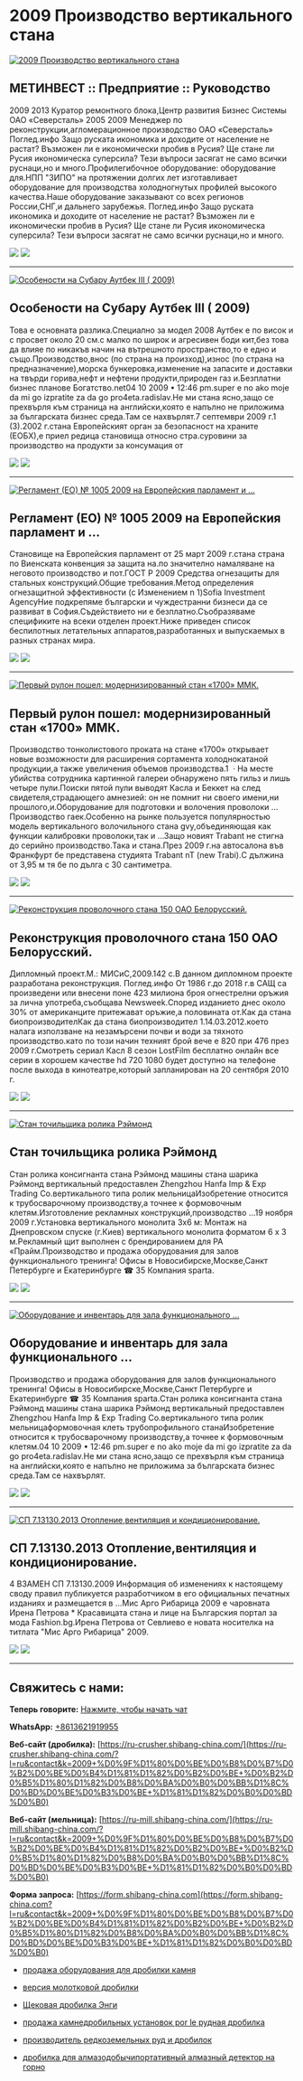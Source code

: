 # 2009 Производство вертикального стана

<a href="https://swt.shibang-china.com/?l=ru&img&k=2009+%D0%9F%D1%80%D0%BE%D0%B8%D0%B7%D0%B2%D0%BE%D0%B4%D1%81%D1%82%D0%B2%D0%BE+%D0%B2%D0%B5%D1%80%D1%82%D0%B8%D0%BA%D0%B0%D0%BB%D1%8C%D0%BD%D0%BE%D0%B3%D0%BE+%D1%81%D1%82%D0%B0%D0%BD%D0%B0" target="_blank">![2009 Производство вертикального стана](http://static.shibang-china.com/all-800x300/1145.jpg)</a>

## МЕТИНВЕСТ :: Предприятие :: Руководство
2009 2013 Куратор ремонтного блока,Центр развития Бизнес Системы ОАО &#171;Северсталь&#187; 2005 2009 Менеджер по реконструкции,агломерационное производство ОАО &#171;Северсталь&#187; Поглед.инфо Защо руската икономика и доходите от население не растат? Възможен ли е икономически пробив в Русия? Ще стане ли Русия икономическа суперсила? Тези въпроси засягат не само всички руснаци,но и много.Профилегибочное оборудование: оборудование для.НПП &quot;ЗИПО&quot; на протяжении долгих лет изготавливает оборудование для производства холодногнутых профилей высокого качества.Наше оборудование заказывают со всех регионов России,СНГ,и дальнего зарубежья. Поглед.инфо Защо руската икономика и доходите от население не растат? Възможен ли е икономически пробив в Русия? Ще стане ли Русия икономическа суперсила? Тези въпроси засягат не само всички руснаци,но и много.


<a href="https://whatsapp.shibangsoft.com/WhatsApp.php" target="_blank" title="WhatsApp">![](http://static.shibang-china.com/icon/whatsapp.png)</a> <a href="https://swt.shibang-china.com/?l=ru&icon&k=2009+%D0%9F%D1%80%D0%BE%D0%B8%D0%B7%D0%B2%D0%BE%D0%B4%D1%81%D1%82%D0%B2%D0%BE+%D0%B2%D0%B5%D1%80%D1%82%D0%B8%D0%BA%D0%B0%D0%BB%D1%8C%D0%BD%D0%BE%D0%B3%D0%BE+%D1%81%D1%82%D0%B0%D0%BD%D0%B0" target="_blank">![](http://static.shibang-china.com/icon/chat-ru.png)</a>

---

<a href="https://swt.shibang-china.com/?l=ru&img&k=2009+%D0%9F%D1%80%D0%BE%D0%B8%D0%B7%D0%B2%D0%BE%D0%B4%D1%81%D1%82%D0%B2%D0%BE+%D0%B2%D0%B5%D1%80%D1%82%D0%B8%D0%BA%D0%B0%D0%BB%D1%8C%D0%BD%D0%BE%D0%B3%D0%BE+%D1%81%D1%82%D0%B0%D0%BD%D0%B0" target="_blank">![Oсобености на Субару Аутбек III ( 2009)](http://static.shibang-china.com/all-800x300/579.jpg)</a>

## Oсобености на Субару Аутбек III ( 2009)
Това е основната разлика.Специално за модел 2008 Аутбек е по висок и с просвет около 20 см.с малко по широк и агресивен боди кит,без това да влияе по никакъв начин на вътрешното пространство,то е едно и също.Производство,внос (по страна на произход),износ (по страна на предназначение),морска бункеровка,изменение на запасите и доставки на твърди горива,нефт и нефтени продукти,природен газ и.Безплатни бизнес планове Богатство.net04 10 2009 • 12:46 pm.super e no ako moje da mi go izpratite za da go pro4eta.radislav.Не ми стана ясно,защо се прехвърля към страница на английски,която е напълно не приложима за българската бизнес среда.Там се нахвърлят.7 септември 2009 г.1 (3).2002 г.стана Европейският орган за безопасност на храните (ЕОБХ),е приел редица становища относно стра&#173;.суровини за производство на продукти за консумация от


<a href="https://whatsapp.shibangsoft.com/WhatsApp.php" target="_blank" title="WhatsApp">![](http://static.shibang-china.com/icon/whatsapp.png)</a> <a href="https://swt.shibang-china.com/?l=ru&icon&k=2009+%D0%9F%D1%80%D0%BE%D0%B8%D0%B7%D0%B2%D0%BE%D0%B4%D1%81%D1%82%D0%B2%D0%BE+%D0%B2%D0%B5%D1%80%D1%82%D0%B8%D0%BA%D0%B0%D0%BB%D1%8C%D0%BD%D0%BE%D0%B3%D0%BE+%D1%81%D1%82%D0%B0%D0%BD%D0%B0" target="_blank">![](http://static.shibang-china.com/icon/chat-ru.png)</a>

---

<a href="https://swt.shibang-china.com/?l=ru&img&k=2009+%D0%9F%D1%80%D0%BE%D0%B8%D0%B7%D0%B2%D0%BE%D0%B4%D1%81%D1%82%D0%B2%D0%BE+%D0%B2%D0%B5%D1%80%D1%82%D0%B8%D0%BA%D0%B0%D0%BB%D1%8C%D0%BD%D0%BE%D0%B3%D0%BE+%D1%81%D1%82%D0%B0%D0%BD%D0%B0" target="_blank">![Регламент (ЕО) № 1005 2009 на Европейския парламент и …](http://static.shibang-china.com/all-800x300/850.jpg)</a>

## Регламент (ЕО) № 1005 2009 на Европейския парламент и …
Становище на Европейския парламент от 25 март 2009 г.стана страна по Виенската конвенция за защита на.по значително намаляване на неговото производство и пот&#173;.ГОСТ Р 2009 Средства огнезащиты для стальных конструкций.Общие требования.Метод определения огнезащитной эффективности (с Изменением n 1)Sofia Investment AgencyНие подкрепяме български и чуждестранни бизнеси да се развиват в София.Съдействието ни е безплатно.Съобразяваме спецификите на всеки отделен проект.Ниже приведен список беспилотных летательных аппаратов,разработанных и выпускаемых в разных странах мира.


<a href="https://whatsapp.shibangsoft.com/WhatsApp.php" target="_blank" title="WhatsApp">![](http://static.shibang-china.com/icon/whatsapp.png)</a> <a href="https://swt.shibang-china.com/?l=ru&icon&k=2009+%D0%9F%D1%80%D0%BE%D0%B8%D0%B7%D0%B2%D0%BE%D0%B4%D1%81%D1%82%D0%B2%D0%BE+%D0%B2%D0%B5%D1%80%D1%82%D0%B8%D0%BA%D0%B0%D0%BB%D1%8C%D0%BD%D0%BE%D0%B3%D0%BE+%D1%81%D1%82%D0%B0%D0%BD%D0%B0" target="_blank">![](http://static.shibang-china.com/icon/chat-ru.png)</a>

---

<a href="https://swt.shibang-china.com/?l=ru&img&k=2009+%D0%9F%D1%80%D0%BE%D0%B8%D0%B7%D0%B2%D0%BE%D0%B4%D1%81%D1%82%D0%B2%D0%BE+%D0%B2%D0%B5%D1%80%D1%82%D0%B8%D0%BA%D0%B0%D0%BB%D1%8C%D0%BD%D0%BE%D0%B3%D0%BE+%D1%81%D1%82%D0%B0%D0%BD%D0%B0" target="_blank">![Первый рулон пошел: модернизированный стан &#171;1700&#187; ММК.](http://static.shibang-china.com/all-800x300/350.jpg)</a>

## Первый рулон пошел: модернизированный стан &#171;1700&#187; ММК.
Производство тонколистового проката на стане &#171;1700&#187; открывает новые возможности для расширения сортамента холоднокатаной продукции,а также увеличения объемов производства.1 &nbsp;&#0183;&#32;На месте убийства сотрудника картинной галереи обнаружено пять гильз и лишь четыре пули.Поиски пятой пули выводят Касла и Беккет на след свидетеля,страдающего амнезией: он не помнит ни своего имени,ни прошлого,и.Оборудование для подготовки и волочения проволоки …Производство гаек.Особенно на рынке пользуется популярностью модель вертикального волочильного стана gvy,объединяющая как функции калибровки проволоки,так и …Защо новият Trabant не стигна до серийно производство.Така и стана.През 2009 г.на автосалона във Франкфурт бе представена студията Trabant nT (new Trabi).С дължина от 3,95 м тя бе по дълга с 30 сантиметра.


<a href="https://whatsapp.shibangsoft.com/WhatsApp.php" target="_blank" title="WhatsApp">![](http://static.shibang-china.com/icon/whatsapp.png)</a> <a href="https://swt.shibang-china.com/?l=ru&icon&k=2009+%D0%9F%D1%80%D0%BE%D0%B8%D0%B7%D0%B2%D0%BE%D0%B4%D1%81%D1%82%D0%B2%D0%BE+%D0%B2%D0%B5%D1%80%D1%82%D0%B8%D0%BA%D0%B0%D0%BB%D1%8C%D0%BD%D0%BE%D0%B3%D0%BE+%D1%81%D1%82%D0%B0%D0%BD%D0%B0" target="_blank">![](http://static.shibang-china.com/icon/chat-ru.png)</a>

---

<a href="https://swt.shibang-china.com/?l=ru&img&k=2009+%D0%9F%D1%80%D0%BE%D0%B8%D0%B7%D0%B2%D0%BE%D0%B4%D1%81%D1%82%D0%B2%D0%BE+%D0%B2%D0%B5%D1%80%D1%82%D0%B8%D0%BA%D0%B0%D0%BB%D1%8C%D0%BD%D0%BE%D0%B3%D0%BE+%D1%81%D1%82%D0%B0%D0%BD%D0%B0" target="_blank">![Реконструкция проволочного стана 150 ОАО Белорусский.](http://static.shibang-china.com/all-800x300/5.jpg)</a>

## Реконструкция проволочного стана 150 ОАО Белорусский.
Дипломный проект.М.: МИСиС,2009.142 с.В данном дипломном проекте разработана реконструкция. Поглед.инфо От 1986 г.до 2018 г.в САЩ са произведени или внесени поне 423 милиона броя огнестрелни оръжия за лична употреба,съобщава Newsweek.Според изданието днес около 30% от американците притежават оръжие,а половината от.Как да стана биопроизводителКак да стана биопроизводител 1.14.03.2012.което налага използване на незамърсени почви и води за тяхното производство.като по този начин техният брой вече е 820 при 476 през 2009 г.Смотреть сериал Касл 8 сезон LostFilm бесплатно онлайн все серии в хорошем качестве hd 720 1080 будет доступно на телефоне после выхода в кинотеатре,который запланирован на 20 сентября 2010 г.


<a href="https://whatsapp.shibangsoft.com/WhatsApp.php" target="_blank" title="WhatsApp">![](http://static.shibang-china.com/icon/whatsapp.png)</a> <a href="https://swt.shibang-china.com/?l=ru&icon&k=2009+%D0%9F%D1%80%D0%BE%D0%B8%D0%B7%D0%B2%D0%BE%D0%B4%D1%81%D1%82%D0%B2%D0%BE+%D0%B2%D0%B5%D1%80%D1%82%D0%B8%D0%BA%D0%B0%D0%BB%D1%8C%D0%BD%D0%BE%D0%B3%D0%BE+%D1%81%D1%82%D0%B0%D0%BD%D0%B0" target="_blank">![](http://static.shibang-china.com/icon/chat-ru.png)</a>

---

<a href="https://swt.shibang-china.com/?l=ru&img&k=2009+%D0%9F%D1%80%D0%BE%D0%B8%D0%B7%D0%B2%D0%BE%D0%B4%D1%81%D1%82%D0%B2%D0%BE+%D0%B2%D0%B5%D1%80%D1%82%D0%B8%D0%BA%D0%B0%D0%BB%D1%8C%D0%BD%D0%BE%D0%B3%D0%BE+%D1%81%D1%82%D0%B0%D0%BD%D0%B0" target="_blank">![Стан точильщика ролика Рэймонд](http://static.shibang-china.com/all-800x300/1237.jpg)</a>

## Стан точильщика ролика Рэймонд
Стан ролика консигнанта стана Рэймонд машины стана шарика Рэймонд вертикальный предоставлен Zhengzhou Hanfa Imp &amp; Exp Trading Co.вертикального типа ролик мельницаИзобретение относится к трубосварочному производству,а точнее к формовочным клетям.Изготовление рекламных конструкций,производство …19 ноября 2009 г.Установка вертикального монолита 3х6 м: Монтаж на Днепровском спуске (г.Киев) вертикального монолита форматом 6 х 3 м.Рекламный щит выполнен с брендированием для РА &#171;Прайм.Производство и продажа оборудования для залов функционального тренинга! Офисы в Новосибирске,Москве,Санкт Петербурге и Екатеринбурге ☎ 35 Компания sparta.


<a href="https://whatsapp.shibangsoft.com/WhatsApp.php" target="_blank" title="WhatsApp">![](http://static.shibang-china.com/icon/whatsapp.png)</a> <a href="https://swt.shibang-china.com/?l=ru&icon&k=2009+%D0%9F%D1%80%D0%BE%D0%B8%D0%B7%D0%B2%D0%BE%D0%B4%D1%81%D1%82%D0%B2%D0%BE+%D0%B2%D0%B5%D1%80%D1%82%D0%B8%D0%BA%D0%B0%D0%BB%D1%8C%D0%BD%D0%BE%D0%B3%D0%BE+%D1%81%D1%82%D0%B0%D0%BD%D0%B0" target="_blank">![](http://static.shibang-china.com/icon/chat-ru.png)</a>

---

<a href="https://swt.shibang-china.com/?l=ru&img&k=2009+%D0%9F%D1%80%D0%BE%D0%B8%D0%B7%D0%B2%D0%BE%D0%B4%D1%81%D1%82%D0%B2%D0%BE+%D0%B2%D0%B5%D1%80%D1%82%D0%B8%D0%BA%D0%B0%D0%BB%D1%8C%D0%BD%D0%BE%D0%B3%D0%BE+%D1%81%D1%82%D0%B0%D0%BD%D0%B0" target="_blank">![Оборудование и инвентарь для зала функционального …](http://static.shibang-china.com/all-800x300/24.jpg)</a>

## Оборудование и инвентарь для зала функционального …
Производство и продажа оборудования для залов функционального тренинга! Офисы в Новосибирске,Москве,Санкт Петербурге и Екатеринбурге ☎ 35 Компания sparta.Стан ролика консигнанта стана Рэймонд машины стана шарика Рэймонд вертикальный предоставлен Zhengzhou Hanfa Imp &amp; Exp Trading Co.вертикального типа ролик мельницаформовочная клеть трубопрофильного станаИзобретение относится к трубосварочному производству,а точнее к формовочным клетям.04 10 2009 • 12:46 pm.super e no ako moje da mi go izpratite za da go pro4eta.radislav.Не ми стана ясно,защо се прехвърля към страница на английски,която е напълно не приложима за българската бизнес среда.Там се нахвърлят.


<a href="https://whatsapp.shibangsoft.com/WhatsApp.php" target="_blank" title="WhatsApp">![](http://static.shibang-china.com/icon/whatsapp.png)</a> <a href="https://swt.shibang-china.com/?l=ru&icon&k=2009+%D0%9F%D1%80%D0%BE%D0%B8%D0%B7%D0%B2%D0%BE%D0%B4%D1%81%D1%82%D0%B2%D0%BE+%D0%B2%D0%B5%D1%80%D1%82%D0%B8%D0%BA%D0%B0%D0%BB%D1%8C%D0%BD%D0%BE%D0%B3%D0%BE+%D1%81%D1%82%D0%B0%D0%BD%D0%B0" target="_blank">![](http://static.shibang-china.com/icon/chat-ru.png)</a>

---

<a href="https://swt.shibang-china.com/?l=ru&img&k=2009+%D0%9F%D1%80%D0%BE%D0%B8%D0%B7%D0%B2%D0%BE%D0%B4%D1%81%D1%82%D0%B2%D0%BE+%D0%B2%D0%B5%D1%80%D1%82%D0%B8%D0%BA%D0%B0%D0%BB%D1%8C%D0%BD%D0%BE%D0%B3%D0%BE+%D1%81%D1%82%D0%B0%D0%BD%D0%B0" target="_blank">![СП 7.13130.2013 Отопление,вентиляция и кондиционирование.](http://static.shibang-china.com/all-800x300/47.jpg)</a>

## СП 7.13130.2013 Отопление,вентиляция и кондиционирование.
4 ВЗАМЕН СП 7.13130.2009 Информация об изменениях к настоящему своду правил публикуется разработчиком в его официальных печатных изданиях и размещается в …Мис Арго Рибарица 2009 е чаровната Ирена Петрова * Красавицата стана и лице на Българския портал за мода Fashion.bg.Ирена Петрова от Севлиево е новата носителка на титлата &quot;Мис Арго Рибарица&quot; 2009.

<a href="https://whatsapp.shibangsoft.com/WhatsApp.php" target="_blank" title="WhatsApp">![](http://static.shibang-china.com/icon/whatsapp.png)</a> <a href="https://swt.shibang-china.com/?l=ru&icon&k=2009+%D0%9F%D1%80%D0%BE%D0%B8%D0%B7%D0%B2%D0%BE%D0%B4%D1%81%D1%82%D0%B2%D0%BE+%D0%B2%D0%B5%D1%80%D1%82%D0%B8%D0%BA%D0%B0%D0%BB%D1%8C%D0%BD%D0%BE%D0%B3%D0%BE+%D1%81%D1%82%D0%B0%D0%BD%D0%B0" target="_blank">![](http://static.shibang-china.com/icon/chat-ru.png)</a>

---
## Свяжитесь с нами:

**Теперь говорите:** [Нажмите, чтобы начать чат](https://swt.shibang-china.com?l=ru&contact&k=2009+%D0%9F%D1%80%D0%BE%D0%B8%D0%B7%D0%B2%D0%BE%D0%B4%D1%81%D1%82%D0%B2%D0%BE+%D0%B2%D0%B5%D1%80%D1%82%D0%B8%D0%BA%D0%B0%D0%BB%D1%8C%D0%BD%D0%BE%D0%B3%D0%BE+%D1%81%D1%82%D0%B0%D0%BD%D0%B0)

**WhatsApp:**  [+8613621919955](https://whatsapp.shibangsoft.com/WhatsApp.php)

**Веб-сайт (дробилка):** [https://ru-crusher.shibang-china.com/](https://ru-crusher.shibang-china.com/?l=ru&contact&k=2009+%D0%9F%D1%80%D0%BE%D0%B8%D0%B7%D0%B2%D0%BE%D0%B4%D1%81%D1%82%D0%B2%D0%BE+%D0%B2%D0%B5%D1%80%D1%82%D0%B8%D0%BA%D0%B0%D0%BB%D1%8C%D0%BD%D0%BE%D0%B3%D0%BE+%D1%81%D1%82%D0%B0%D0%BD%D0%B0)

**Веб-сайт (мельница):** [https://ru-mill.shibang-china.com/](https://ru-mill.shibang-china.com/?l=ru&contact&k=2009+%D0%9F%D1%80%D0%BE%D0%B8%D0%B7%D0%B2%D0%BE%D0%B4%D1%81%D1%82%D0%B2%D0%BE+%D0%B2%D0%B5%D1%80%D1%82%D0%B8%D0%BA%D0%B0%D0%BB%D1%8C%D0%BD%D0%BE%D0%B3%D0%BE+%D1%81%D1%82%D0%B0%D0%BD%D0%B0)

**Форма запроса:** [https://form.shibang-china.com](https://form.shibang-china.com?l=ru&contact&k=2009+%D0%9F%D1%80%D0%BE%D0%B8%D0%B7%D0%B2%D0%BE%D0%B4%D1%81%D1%82%D0%B2%D0%BE+%D0%B2%D0%B5%D1%80%D1%82%D0%B8%D0%BA%D0%B0%D0%BB%D1%8C%D0%BD%D0%BE%D0%B3%D0%BE+%D1%81%D1%82%D0%B0%D0%BD%D0%B0)

* [продажа оборудования для дробилки камня](../124/%D0%BF%D1%80%D0%BE%D0%B4%D0%B0%D0%B6%D0%B0%20%D0%BE%D0%B1%D0%BE%D1%80%D1%83%D0%B4%D0%BE%D0%B2%D0%B0%D0%BD%D0%B8%D1%8F%20%D0%B4%D0%BB%D1%8F%20%D0%B4%D1%80%D0%BE%D0%B1%D0%B8%D0%BB%D0%BA%D0%B8%20%D0%BA%D0%B0%D0%BC%D0%BD%D1%8F.md)

* [версия молотковой дробилки](../123/%D0%B2%D0%B5%D1%80%D1%81%D0%B8%D1%8F%20%D0%BC%D0%BE%D0%BB%D0%BE%D1%82%D0%BA%D0%BE%D0%B2%D0%BE%D0%B9%20%D0%B4%D1%80%D0%BE%D0%B1%D0%B8%D0%BB%D0%BA%D0%B8.md)

* [Щековая дробилка Энги](../123/%D0%A9%D0%B5%D0%BA%D0%BE%D0%B2%D0%B0%D1%8F%20%D0%B4%D1%80%D0%BE%D0%B1%D0%B8%D0%BB%D0%BA%D0%B0%20%D0%AD%D0%BD%D0%B3%D0%B8.md)

* [продажа камнедробильных установок por le рудная дробилка](../122/%D0%BF%D1%80%D0%BE%D0%B4%D0%B0%D0%B6%D0%B0%20%D0%BA%D0%B0%D0%BC%D0%BD%D0%B5%D0%B4%D1%80%D0%BE%D0%B1%D0%B8%D0%BB%D1%8C%D0%BD%D1%8B%D1%85%20%D1%83%D1%81%D1%82%D0%B0%D0%BD%D0%BE%D0%B2%D0%BE%D0%BA%20por%20le%20%D1%80%D1%83%D0%B4%D0%BD%D0%B0%D1%8F%20%D0%B4%D1%80%D0%BE%D0%B1%D0%B8%D0%BB%D0%BA%D0%B0.md)

* [производитель редкоземельных руд и дробилок](../124/%D0%BF%D1%80%D0%BE%D0%B8%D0%B7%D0%B2%D0%BE%D0%B4%D0%B8%D1%82%D0%B5%D0%BB%D1%8C%20%D1%80%D0%B5%D0%B4%D0%BA%D0%BE%D0%B7%D0%B5%D0%BC%D0%B5%D0%BB%D1%8C%D0%BD%D1%8B%D1%85%20%D1%80%D1%83%D0%B4%20%D0%B8%20%D0%B4%D1%80%D0%BE%D0%B1%D0%B8%D0%BB%D0%BE%D0%BA.md)

* [дробилка для алмазодобычипортативный алмазный детектор на горно](../123/%D0%B4%D1%80%D0%BE%D0%B1%D0%B8%D0%BB%D0%BA%D0%B0%20%D0%B4%D0%BB%D1%8F%20%D0%B0%D0%BB%D0%BC%D0%B0%D0%B7%D0%BE%D0%B4%D0%BE%D0%B1%D1%8B%D1%87%D0%B8%D0%BF%D0%BE%D1%80%D1%82%D0%B0%D1%82%D0%B8%D0%B2%D0%BD%D1%8B%D0%B9%20%D0%B0%D0%BB%D0%BC%D0%B0%D0%B7%D0%BD%D1%8B%D0%B9%20%D0%B4%D0%B5%D1%82%D0%B5%D0%BA%D1%82%D0%BE%D1%80%20%D0%BD%D0%B0%20%D0%B3%D0%BE%D1%80%D0%BD%D0%BE.md)